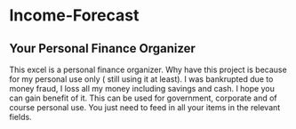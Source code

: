 # Income-Forecast
## Your Personal Finance Organizer

This excel is a personal finance organizer. Why have this project is because for my personal use only ( still using it at least).
I was bankrupted due to money fraud, I loss all my money including savings and cash. I hope you can gain benefit of it.
This can be used for government, corporate and of course personal use. You just need to feed in all your items in the relevant 
fields. 
